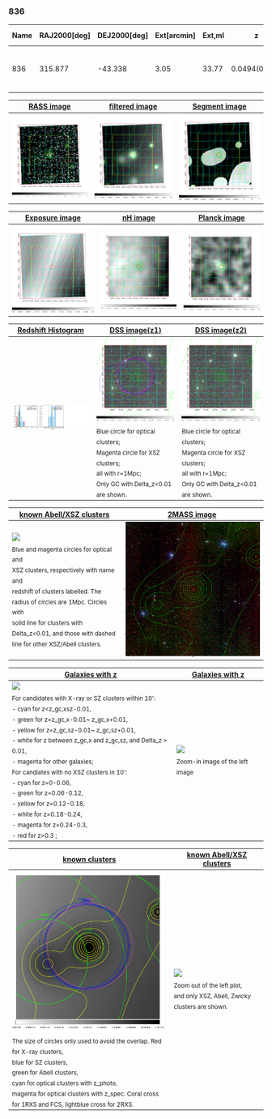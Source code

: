 <div STYLE="page-break-after: always;"></div>

### 836

|Name|RAJ2000[deg]|DEJ2000[deg] |Ext[arcmin]| Ext,ml | z | z_src| C|GC(XSZ,Delta_z<0.01)| GC(OPT,Delta_z<0.01)|GC| R_sig[arcmin] | R500[arcmin] | R500[Mpc]| CRsig[c/s] | CR500[c/s] |L500[1E44 erg/s]|F500[1E-12 erg/s/cm^2]| M500[1E14 Msun]|Tx[keV]|Cnt_sig|Beta|Rc[arcmin]|Comment|Alias|
|---|---|---|---|---|---|------|---|--------|---------|----------|---|---|---|---|---|---|---|---|---|---|---|---|---|---|
|836| 315.877| -43.338| 3.05| 33.77| 0.0494(0.000)| z_xsz| B| MCXC, PSZ2, Tar| A, N| A, MCXC, N, PSZ2, Tar, W| 12.212| 11.127| 0.645| 0.163(0.049)| 0.160(0.048)| 0.165(0.044)| 2.859(0.767)| 0.80(0.11)| 1.90(0.16)| 64.3| 0.812(-0.158+0.129)| 4.413(-1.145+0.940)| -| k384|

|[RASS image](../image/836/836_img.pdf)|[filtered image](../image/836/836_fil.pdf)|[Segment image](../image/836/836_seg.pdf)|
|-------------------|--------------------|-------------------|
| <img src="../image/836/836_img.png" width="300">  | <img src="../image/836/836_fil.png" width="300">   | <img src="../image/836/836_seg.png" width="300">  |

|[Exposure image](../image/836/836_mex.pdf)| [nH image](../image/836/836_nh.pdf)| [Planck image](../image/836/836_p.pdf)|
|-------------------|--------------------|-------------------|
|<img src="../image/836/836_mex.png" width="300">   | <img src="../image/836/836_nh.png" width="300">    | <img src="../image/836/836_p.png" width="300"> |

|[Redshift Histogram](../image/836/836_zg.pdf) | [DSS image(z1)](../image/836/836_dss_z1.pdf)      |  [DSS image(z2)](../image/836/836_dss_z2.pdf)    |
|-------------------|--------------------|-------------------|
|<img src="../image/836/836_zg.png" width="300"> |<img src="../image/836/836_dss_z1.png" width="300"> <sub><br>Blue circle for optical clusters; <br>Magenta circle for XSZ clusters; <br>all with r=1Mpc; <br>Only GC with Delta_z<0.01 are shown. </sub>| <img src="../image/836/836_dss_z2.png" width="300"><sub><br>Blue circle for optical clusters; <br>Magenta circle for XSZ clusters; <br>all with r=1Mpc; <br>Only GC with Delta_z<0.01 are shown. </sub> |

|[known Abell/XSZ clusters](../image/836/836_m.pdf) | [2MASS image](../image/836/836_2mass.pdf)      |
|-------------------|-------------------|
|<img src=../image/836/836_m.png width="300"> <br><sub>Blue and magenta circles for optical and <br>XSZ clusters, respectively with name and <br>redshift of clusters labelled. The <br>radius of circles are 1Mpc. Circles with <br>solid line for clusters with <br>Delta_z<0.01, and those with dashed <br>line for other XSZ/Abell clusters.        </sub>|<img src="../image/836/836_2mass.png" width="300">  |

|[Galaxies with z](../image/836/836_opt_ned.pdf) |[Galaxies with z](../image/836/836_opt_ned_zoom.pdf) |
|-------------------|-------------------|
| <img src=../image/836/836_opt_ned.png width="300"> <br><sub> For candidates with X-ray or SZ clusters within 10': <br> - cyan for z<z_gc,xsz-0.01, <br> - green for z=z_gc,x-0.01~ z_gc,x+0.01, <br> - yellow for z=z_gc,sz-0.01~ z_gc,sz+0.01, <br> - white for z between z_gc,x and z_gc,sz, and Delta_z > 0.01, <br> - magenta for other galaxies; <br>For candiates with no XSZ clusters in 10': <br> - cyan for z=0-0.06, <br> - green for z=0.06-0.12, <br> - yellow for z=0.12-0.18, <br> - white for z=0.18-0.24, <br> - magenta for z=0.24-0.3, <br> - red for z>0.3 ;  </sub>|<img src=../image/836/836_opt_ned_zoom.png width="300">  <br><sub> Zoom-in image of the left image</sub>|

|[known clusters](../image/836/836_gc.pdf) |[known Abell/XSZ clusters](../image/836/836_gc_large.pdf) |
|-------------------|-------------------|
| <img src=../image/836/836_gc.png width="300"> <br><sub> The size of circles only used to avoid the overlap. Red for X-ray clusters, <br> blue for SZ clusters, <br> green for Abell clusters, <br> cyan for optical clusters with z_photo, <br> magenta for optical clusters with z_spec. Coral cross for 1RXS and FCS, lightblue cross for 2RXS. </sub>|<img src=../image/836/836_gc_large.png width="300"> <br><sub> Zoom out of the left plot, <br> and only XSZ, Abell, Zwicky clusters are shown. </sub> |



